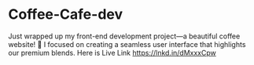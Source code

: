 # Coffee-Cafe-dev
Just wrapped up my front-end development project—a beautiful coffee website! 🎉 I focused on creating a seamless user interface that highlights our premium blends. Here is Live Link  https://lnkd.in/dMxxxCpw
